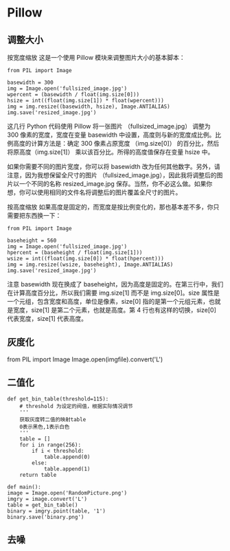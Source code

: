 # Pillow
## 调整大小
按宽度缩放
这是一个使用 Pillow 模块来调整图片大小的基本脚本：
```
from PIL import Image

basewidth = 300
img = Image.open('fullsized_image.jpg')
wpercent = (basewidth / float(img.size[0]))
hsize = int((float(img.size[1]) * float(wpercent)))
img = img.resize((basewidth, hsize), Image.ANTIALIAS)
img.save('resized_image.jpg')
```
这几行 Python 代码使用 Pillow 将一张图片 （fullsized_image.jpg） 调整为 300 像素的宽度，宽度在变量 basewidth 中设置，高度则与新的宽度成比例。比例高度的计算方法是：确定 300 像素占原宽度 （img.size[0]） 的百分比，然后将原高度（img.size[1]） 乘以该百分比。所得的高度值保存在变量 hsize 中。

如果你需要不同的图片宽度，你可以将 basewidth 改为任何其他数字。另外，请注意，因为我想保留全尺寸的图片 （fullsized_image.jpg），因此我将调整后的图片以一个不同的名称 resized_image.jpg 保存。当然，你不必这么做。如果你想，你可以使用相同的文件名将调整后的图片覆盖全尺寸的图片。

按高度缩放
如果高度是固定的，而宽度是按比例变化的，那也基本差不多，你只需要把东西换一下：
```
from PIL import Image

baseheight = 560
img = Image.open('fullsized_image.jpg')
hpercent = (baseheight / float(img.size[1]))
wsize = int((float(img.size[0]) * float(hpercent)))
img = img.resize((wsize, baseheight), Image.ANTIALIAS)
img.save('resized_image.jpg')
```
注意 basewidth 现在换成了 baseheight，因为高度是固定的。在第三行中，我们在计算高度百分比，所以我们需要 img.size[1] 而不是 img.size[0]。size 属性是一个元组，包含宽度和高度，单位是像素，size[0] 指的是第一个元组元素，也就是宽度，size[1] 是第二个元素，也就是高度。第 4 行也有这样的切换，size[0] 代表宽度，size[1] 代表高度。

## 灰度化
from PIL import Image
Image.open(imgfile).convert('L')

## 二值化
```
def get_bin_table(threshold=115):
    # threshold 为设定的阀值，根据实际情况调节
    '''
    获取灰度转二值的映射table
    0表示黑色,1表示白色
    '''
    table = []
    for i in range(256):
        if i < threshold:
            table.append(0)
        else:
            table.append(1)
    return table

def main():
image = Image.open('RandomPicture.png')
imgry = image.convert('L')
table = get_bin_table()
binary = imgry.point(table, '1')
binary.save('binary.png')
```

## 去噪

